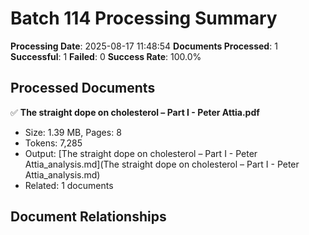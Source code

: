 # Batch 114 Processing Summary

**Processing Date**: 2025-08-17 11:48:54
**Documents Processed**: 1
**Successful**: 1
**Failed**: 0
**Success Rate**: 100.0%

## Processed Documents

✅ **The straight dope on cholesterol – Part I - Peter Attia.pdf**
   - Size: 1.39 MB, Pages: 8
   - Tokens: 7,285
   - Output: [The straight dope on cholesterol – Part I - Peter Attia_analysis.md](The straight dope on cholesterol – Part I - Peter Attia_analysis.md)
   - Related: 1 documents

## Document Relationships
